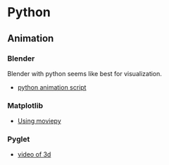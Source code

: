 # Python

## Animation


### Blender
Blender with python seems like best for visualization.
- [python animation script](http://blenderscripting.blogspot.com/2012/09/python-driven-animaion.html)

### Matplotlib

- [Using moviepy](http://zulko.github.io/blog/2014/11/29/data-animations-with-python-and-moviepy/)

### Pyglet
- [video of 3d](https://www.youtube.com/watch?v=LhZypHWNyVY)
